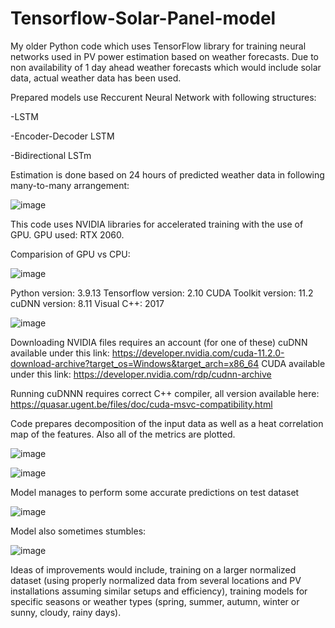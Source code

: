 # Tensorflow-Solar-Panel-model

My older Python code which uses TensorFlow library for training neural networks used in PV power estimation based on weather forecasts.
Due to non availability of 1 day ahead weather forecasts which would include solar data, actual weather data has been used.

Prepared models use Reccurent Neural Network with following structures:

-LSTM

-Encoder-Decoder LSTM

-Bidirectional LSTm

Estimation is done based on 24 hours of predicted weather data in following many-to-many arrangement:

![image](https://github.com/Lonceg/Tensorflow-Solar-Panel-model/assets/92753179/bd5dddbb-902d-4429-9650-9d075b2f35f7)

This code uses NVIDIA libraries for accelerated training with the use of GPU. GPU used: RTX 2060.

Comparision of GPU vs CPU:

![image](https://github.com/Lonceg/Tensorflow-Solar-Panel-model/assets/92753179/68d0ef63-efad-4240-b5cf-106bfca70669)

Python version: 3.9.13 Tensorflow version: 2.10 CUDA Toolkit version: 11.2 cuDNN version: 8.11 Visual C++: 2017

![image](https://github.com/Lonceg/Tensorflow-Solar-Panel-model/assets/92753179/6900bffc-94b8-44df-ae5f-4139522fc8c8)

Downloading NVIDIA files requires an account (for one of these) cuDNN available under this link: https://developer.nvidia.com/cuda-11.2.0-download-archive?target_os=Windows&target_arch=x86_64 CUDA available under this link: https://developer.nvidia.com/rdp/cudnn-archive

Running cuDNNN requires correct C++ compiler, all version available here: https://quasar.ugent.be/files/doc/cuda-msvc-compatibility.html

Code prepares decomposition of the input data as well as a heat correlation map of the features. Also all of the metrics are plotted.

![image](https://github.com/Lonceg/Tensorflow-Solar-Panel-model/assets/92753179/01006388-e7ff-4861-a23f-4470cbaafac7)

![image](https://github.com/Lonceg/Tensorflow-Solar-Panel-model/assets/92753179/c49d0258-f0b8-4bbe-bf00-d307577d0675)

Model manages to perform some accurate predictions on test dataset

![image](https://github.com/Lonceg/Tensorflow-Solar-Panel-model/assets/92753179/8f9a4604-f377-47a6-9443-3ed67da07429)

Model also sometimes stumbles:

![image](https://github.com/Lonceg/Tensorflow-Solar-Panel-model/assets/92753179/866c886d-ee54-4a1b-ab7f-4cd0505d3569)

Ideas of improvements would include, training on a larger normalized dataset (using properly normalized data from several locations and PV installations assuming similar setups and efficiency),
training models for specific seasons or weather types (spring, summer, autumn, winter or sunny, cloudy, rainy days).
